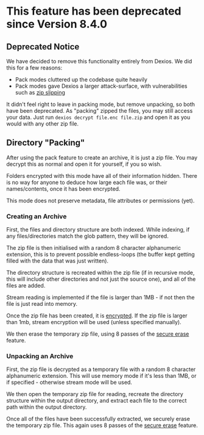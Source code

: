 # **This feature has been deprecated since Version 8.4.0**

## Deprecated Notice

We have decided to remove this functionality entirely from Dexios. We did this for a few reasons:

* Pack modes cluttered up the codebase quite heavily
* Pack modes gave Dexios a larger attack-surface, with vulnerabilities such as [zip slipping](https://snyk.io/research/zip-slip-vulnerability)

It didn't feel right to leave in packing mode, but remove unpacking, so both have been deprecated. As "packing" zipped the files, you may still access your data. Just run `dexios decrypt file.enc file.zip` and open it as you would with any other zip file.

## Directory "Packing"

After using the pack feature to create an archive, it is just a zip file. You may decrypt this as normal and open it for yourself, if you so wish.

Folders encrypted with this mode have all of their information hidden. There is no way for anyone to deduce how large each file was, or their names/contents, once it has been encrypted.

This mode does not preserve metadata, file attributes or permissions (yet).

### Creating an Archive

First, the files and directory structure are both indexed. While indexing, if any files/directories match the glob pattern, they will be ignored.

The zip file is then initialised with a random 8 character alphanumeric extension, this is to prevent possible endless-loops (the buffer kept getting filled with the data that was just written).

The directory structure is recreated within the zip file (if in recursive mode, this will include other directories and not just the source one), and all of the files are added.

Stream reading is implemented if the file is larger than 1MB - if not then the file is just read into memory.

Once the zip file has been created, it is [encrypted](../dexios-core/Encryption.md). If the zip file is larger than 1mb, stream encryption will be used (unless specified manually).

We then erase the temporary zip file, using 8 passes of the [secure erase](Secure-Erase.md) feature.

### Unpacking an Archive

First, the zip file is decrypted as a temporary file with a random 8 character alphanumeric extension. This will use memory mode if it's less than 1MB, or if specified - otherwise stream mode will be used.

We then open the temporary zip file for reading, recreate the directory structure within the output directory, and extract each file to the correct path within the output directory.

Once all of the files have been successfully extracted, we securely erase the temporary zip file. This again uses 8 passes of the [secure erase](Secure-Erase.md) feature.